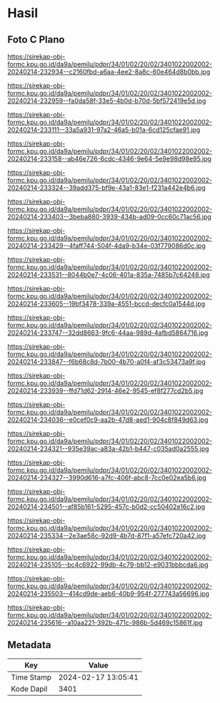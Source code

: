 # Hasil

## Foto C Plano

https://sirekap-obj-formc.kpu.go.id/da9a/pemilu/pdpr/34/01/02/20/02/3401022002002-20240214-232934--c2160fbd-a6aa-4ee2-8a8c-60e464d8b0bb.jpg

https://sirekap-obj-formc.kpu.go.id/da9a/pemilu/pdpr/34/01/02/20/02/3401022002002-20240214-232959--fa0da58f-33e5-4b0d-b70d-5bf572419e5d.jpg

https://sirekap-obj-formc.kpu.go.id/da9a/pemilu/pdpr/34/01/02/20/02/3401022002002-20240214-233111--33a5a931-97a2-46a5-b01a-6cd125cfae91.jpg

https://sirekap-obj-formc.kpu.go.id/da9a/pemilu/pdpr/34/01/02/20/02/3401022002002-20240214-233158--ab46e726-6cdc-4346-9e64-5e9e98d98e95.jpg

https://sirekap-obj-formc.kpu.go.id/da9a/pemilu/pdpr/34/01/02/20/02/3401022002002-20240214-233324--39add375-bf9e-43a1-83e1-f231a442e4b6.jpg

https://sirekap-obj-formc.kpu.go.id/da9a/pemilu/pdpr/34/01/02/20/02/3401022002002-20240214-233403--3beba880-3939-434b-ad09-0cc60c71ac56.jpg

https://sirekap-obj-formc.kpu.go.id/da9a/pemilu/pdpr/34/01/02/20/02/3401022002002-20240214-233429--4faff744-504f-4da9-b34e-03f779086d0c.jpg

https://sirekap-obj-formc.kpu.go.id/da9a/pemilu/pdpr/34/01/02/20/02/3401022002002-20240214-233531--8044b0e7-4c06-401a-835a-7485b7c64248.jpg

https://sirekap-obj-formc.kpu.go.id/da9a/pemilu/pdpr/34/01/02/20/02/3401022002002-20240214-233605--19bf3478-339a-4551-bccd-decfc0a1544d.jpg

https://sirekap-obj-formc.kpu.go.id/da9a/pemilu/pdpr/34/01/02/20/02/3401022002002-20240214-233747--32dd8663-9fc6-44aa-989d-4afbd5864716.jpg

https://sirekap-obj-formc.kpu.go.id/da9a/pemilu/pdpr/34/01/02/20/02/3401022002002-20240214-233847--f6b68c8d-7b00-4b70-a0f4-af3c53473a9f.jpg

https://sirekap-obj-formc.kpu.go.id/da9a/pemilu/pdpr/34/01/02/20/02/3401022002002-20240214-233939--ffd71d62-2914-46e2-9545-ef8f277cd2b5.jpg

https://sirekap-obj-formc.kpu.go.id/da9a/pemilu/pdpr/34/01/02/20/02/3401022002002-20240214-234036--e0cef0c9-aa2b-47d8-aed1-904c8f849d63.jpg

https://sirekap-obj-formc.kpu.go.id/da9a/pemilu/pdpr/34/01/02/20/02/3401022002002-20240214-234321--935e39ac-a83a-42b1-b447-c035ad0a2555.jpg

https://sirekap-obj-formc.kpu.go.id/da9a/pemilu/pdpr/34/01/02/20/02/3401022002002-20240214-234327--3990d616-a7fc-406f-abc8-7cc0e02ea5b6.jpg

https://sirekap-obj-formc.kpu.go.id/da9a/pemilu/pdpr/34/01/02/20/02/3401022002002-20240214-234501--af85b161-5295-457c-b0d2-cc50402e16c2.jpg

https://sirekap-obj-formc.kpu.go.id/da9a/pemilu/pdpr/34/01/02/20/02/3401022002002-20240214-235334--2e3ae58c-92d9-4b7d-87f1-a57efc720a42.jpg

https://sirekap-obj-formc.kpu.go.id/da9a/pemilu/pdpr/34/01/02/20/02/3401022002002-20240214-235105--bc4c6922-99db-4c79-bb12-e9031bbbcda6.jpg

https://sirekap-obj-formc.kpu.go.id/da9a/pemilu/pdpr/34/01/02/20/02/3401022002002-20240214-235503--414cd9de-aeb6-40b9-954f-277743a56696.jpg

https://sirekap-obj-formc.kpu.go.id/da9a/pemilu/pdpr/34/01/02/20/02/3401022002002-20240214-235616--a10aa221-392b-471c-986b-5d469c15861f.jpg


## Metadata

| Key        | Value               |
| ---------- | ------------------- |
| Time Stamp | 2024-02-17 13:05:41 |
| Kode Dapil | 3401                |



